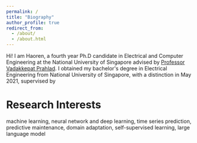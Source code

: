 ```yaml
---
permalink: /
title: "Biography"
author_profile: true
redirect_from: 
  - /about/
  - /about.html
---
```


Hi! I am Haoren, a fourth year Ph.D candidate in Electrical and Computer Engineering at the National University of Singapore advised by [Professor Vadakkepat Prahlad](https://scholar.google.com/citations?user=Mq5ihGYAAAAJ&hl=en). I obtained my bachelor's degree in Electrical Engineering from National University of Singapore, with a distinction in May 2021, supervised by  


Research Interests
======
machine learning, neural network and deep learning, time series prediction, predictive maintenance, domain adaptation, self-supervised learning, large language model

